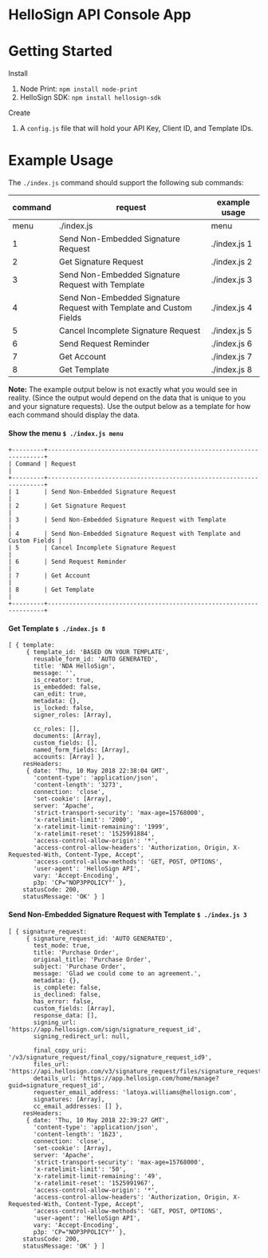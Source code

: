 # HelloSign API Console App

# Getting Started

Install

1. Node Print: `npm install node-print`
2. HelloSign SDK: `npm install hellosign-sdk`

Create

1. A `config.js` file that will hold your API Key, Client ID, and Template IDs.

# Example Usage

The `./index.js` command should support the following sub commands:

| command        | request                                              | example usage                            |
|----------------|------------------------------------------------------|------------------------------------------|
|menu            | ./index.js                                           | menu                                     |
|1               | Send Non-Embedded Signature Request                  | ./index.js 1                             |
|2               | Get Signature Request                                | ./index.js 2                             |
|3               | Send Non-Embedded Signature Request with Template    | ./index.js 3                             |
|4               | Send Non-Embedded Signature Request with Template and Custom Fields | ./index.js 4              |
|5               | Cancel Incomplete Signature Request                  | ./index.js 5                             |
|6               | Send Request Reminder                                | ./index.js 6                             |
|7               | Get Account                                          | ./index.js 7                             |
|8               | Get Template                                         | ./index.js 8                             |

**Note:** The example output below is not exactly what you would see in reality. (Since the output would depend on the data that is unique to you and your signature requests). Use the output below as a template for how each command should display the data.

#### Show the menu `$ ./index.js menu`

```
+---------+---------------------------------------------------------------------+
| Command | Request                                                             |
+---------+---------------------------------------------------------------------+
| 1       | Send Non-Embedded Signature Request                                 |
| 2       | Get Signature Request                                               |
| 3       | Send Non-Embedded Signature Request with Template                   |
| 4       | Send Non-Embedded Signature Request with Template and Custom Fields |
| 5       | Cancel Incomplete Signature Request                                 |
| 6       | Send Request Reminder                                               |
| 7       | Get Account                                                         |
| 8       | Get Template                                                        |
+---------+---------------------------------------------------------------------+
```

#### Get Template `$ ./index.js 8`
```
[ { template:
     { template_id: 'BASED ON YOUR TEMPLATE',
       reusable_form_id: 'AUTO GENERATED',
       title: 'NDA HelloSign',
       message: '',
       is_creator: true,
       is_embedded: false,
       can_edit: true,
       metadata: {},
       is_locked: false,
       signer_roles: [Array],

       cc_roles: [],
       documents: [Array],
       custom_fields: [],
       named_form_fields: [Array],
       accounts: [Array] },
    resHeaders:
     { date: 'Thu, 10 May 2018 22:38:04 GMT',
       'content-type': 'application/json',
       'content-length': '3273',
       connection: 'close',
       'set-cookie': [Array],
       server: 'Apache',
       'strict-transport-security': 'max-age=15768000',
       'x-ratelimit-limit': '2000',
       'x-ratelimit-limit-remaining': '1999',
       'x-ratelimit-reset': '1525991884',
       'access-control-allow-origin': '*',
       'access-control-allow-headers': 'Authorization, Origin, X-Requested-With, Content-Type, Accept',
       'access-control-allow-methods': 'GET, POST, OPTIONS',
       'user-agent': 'HelloSign API',
       vary: 'Accept-Encoding',
       p3p: 'CP="NOP3PPOLICY"' },
    statusCode: 200,
    statusMessage: 'OK' } ]
```

#### Send Non-Embedded Signature Request with Template `$ ./index.js 3`
```
[ { signature_request:
     { signature_request_id: 'AUTO GENERATED',
       test_mode: true,
       title: 'Purchase Order',
       original_title: 'Purchase Order',
       subject: 'Purchase Order',
       message: 'Glad we could come to an agreement.',
       metadata: {},
       is_complete: false,
       is_declined: false,
       has_error: false,
       custom_fields: [Array],
       response_data: [],
       signing_url: 'https://app.hellosign.com/sign/signature_request_id',
       signing_redirect_url: null,

       final_copy_uri: '/v3/signature_request/final_copy/signature_request_id9',
       files_url: 'https://api.hellosign.com/v3/signature_request/files/signature_request_id',
       details_url: 'https://app.hellosign.com/home/manage?guid=signature_request_id',
       requester_email_address: 'latoya.williams@hellosign.com',
       signatures: [Array],
       cc_email_addresses: [] },
    resHeaders:
     { date: 'Thu, 10 May 2018 22:39:27 GMT',
       'content-type': 'application/json',
       'content-length': '1623',
       connection: 'close',
       'set-cookie': [Array],
       server: 'Apache',
       'strict-transport-security': 'max-age=15768000',
       'x-ratelimit-limit': '50',
       'x-ratelimit-limit-remaining': '49',
       'x-ratelimit-reset': '1525991967',
       'access-control-allow-origin': '*',
       'access-control-allow-headers': 'Authorization, Origin, X-Requested-With, Content-Type, Accept',
       'access-control-allow-methods': 'GET, POST, OPTIONS',
       'user-agent': 'HelloSign API',
       vary: 'Accept-Encoding',
       p3p: 'CP="NOP3PPOLICY"' },
    statusCode: 200,
    statusMessage: 'OK' } ]
```
